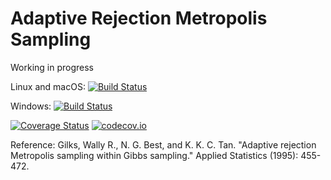 # Adaptive Rejection Metropolis Sampling

Working in progress

Linux and macOS: [![Build Status](https://travis-ci.org/pochoi/ARMSampling.jl.svg?branch=master)](https://travis-ci.org/pochoi/ARMSampling.jl)

Windows: [![Build Status](https://ci.appveyor.com/api/projects/status/github/pochoi/ARMSampling.jl?branch=master&svg=true)](https://ci.appveyor.com/project/tkelman/ARMSampling-jl/branch/master)

[![Coverage Status](https://coveralls.io/repos/pochoi/ARMSampling.jl/badge.svg?branch=master)](https://coveralls.io/r/pochoi/ARMSampling.jl?branch=master)
[![codecov.io](http://codecov.io/github/pochoi/ARMSampling.jl/coverage.svg?branch=master)](http://codecov.io/github/pochoi/ARMSampling.jl?branch=master)

Reference: 
Gilks, Wally R., N. G. Best, and K. K. C. Tan. "Adaptive rejection Metropolis sampling within Gibbs sampling." Applied Statistics (1995): 455-472.
